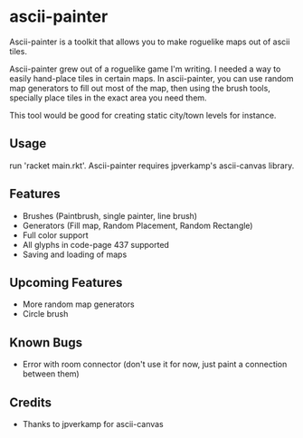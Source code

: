 # ascii-painter
Ascii-painter is a toolkit that allows you to make roguelike maps out of ascii tiles. 

Ascii-painter grew out of a roguelike game I'm writing. I needed a way to easily hand-place tiles in certain maps.
In ascii-painter, you can use random map generators to fill out most of the map, then using the brush tools, specially
place tiles in the exact area you need them.

This tool would be good for creating static city/town levels for instance.

Usage
-----
run 'racket main.rkt'.
Ascii-painter requires jpverkamp's ascii-canvas library.

Features
--------
* Brushes (Paintbrush, single painter, line brush)
* Generators (Fill map, Random Placement, Random Rectangle)
* Full color support
* All glyphs in code-page 437 supported
* Saving and loading of maps

Upcoming Features
-----------------
* More random map generators
* Circle brush

Known Bugs
----------
* Error with room connector (don't use it for now, just paint a connection between them)

Credits
-------
* Thanks to jpverkamp for ascii-canvas

